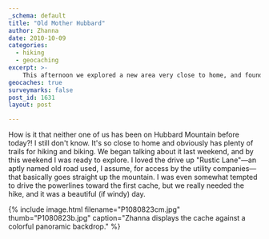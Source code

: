 ```yaml
---
_schema: default
title: "Old Mother Hubbard"
author: Zhanna
date: 2010-10-09
categories:
  - hiking
  - geocaching
excerpt: >- 
    This afternoon we explored a new area very close to home, and found two geocaches along the way.
geocaches: true
surveymarks: false
post_id: 1631
layout: post

---
```


How is it that neither one of us has been on Hubbard Mountain before today?!  I still don't know.  It's so close to home and obviously has plenty of trails for hiking and biking.  We began talking about it last weekend, and by this weekend I was ready to explore.  I loved the drive up "Rustic Lane"—an aptly named old road used, I assume, for access by the utility companies—that basically goes straight up the mountain.  I was even somewhat tempted to drive the powerlines toward the first cache, but we really needed the hike, and it was a beautiful (if windy) day.

{% include image.html filename="P1080823cm.jpg" thumb="P1080823b.jpg" caption="Zhanna displays the cache against a colorful panoramic backdrop." %}
